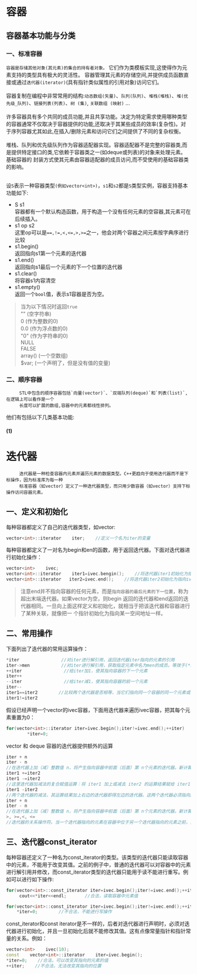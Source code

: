 # 容器
## 容器基本功能与分类
### 一、标准容器

`容器是存储其他对象(其元素)的集合的持有者对象。`
它们作为类模板实现,这使得作为元素支持的类型具有极大的灵活性。
容器管理其元素的存储空间,并提供成员函数直接或通过`迭代器(iterator)`(具有指针类似属性的引用对象)访问它们。<br><br>
容器复制在编程中非常常用的结构:`动态数组(矢量)`、`队列(队列)`、`堆栈(堆栈)`、`堆(优先级_队列)`、`链接列表(列表)`、`树 (集)`, `关联数组 (映射)` ...<br><br>
许多容器具有多个共同的成员功能,并且共享功能。决定为特定需求使用哪种类型的容器通常不仅取决于容器提供的功能,还取决于其某些成员的效率(复杂性)。对于序列容器尤其如此,在插入/删除元素和访问它们之间提供了不同的复杂权衡。<br><br>
    堆栈、队列和优先级队列作为容器适配器实现。容器适配器不是完整的容器类,而是提供特定接口的类,它依赖于容器类之一(如deque或列表)的对象来处理元素。 基础容器的 封装方式使其元素由容器适配器的成员访问,而不受使用的基础容器类的影响。<br><br>

设`S`表示一种容器类型`(例如vector<int>)`，`s1`和`s2`都是`S`类型实例，容器支持基本功能如下:<br>
* S s1     
容器都有一个默认构造函数，用于构造一个没有任何元素的空容器,其元素可在后续插入。
* s1 op s2  
这里op可以是`==,!=,<,<=,>,>=`之一，他会对两个容器之间元素按字典序进行比较
* s1.begin()  
返回指向s1第一个元素的迭代器
* s1.end()  
返回指向s1最后一个元素的下一个位置的迭代器
* s1.clear()  
将容器s1内容清空
* s1.empty()   
返回一个`bool`值，表示s1容器是否为空。
>当为以下情况时返回`true`<br>
>"" (空字符串)<br>
>0 (作为整数的0)<br>
>0.0 (作为浮点数的0)<br>
>"0" (作为字符串的0)<br>
>NULL<br>
>FALSE<br>
>array() (一个空数组)<br>
>$var; (一个声明了，但是没有值的变量)<br>

### 二、顺序容器
         STL中包含的顺序容器包括`向量(vector)`、`双端队列(deque)`和`列表(list)`,在逻辑上可以看作是一个
         长度可以扩展的数组,容器中的元素都线性排列。
他们有包括以下几类基本功能:
#### (1)


# 迭代器
         迭代器是一种检查容器内元素并遍历元素的数据类型。C++更趋向于使用迭代器而不是下标操作，因为标准库为每一种
         标准容器（如vector）定义了一种迭代器类型，而只用少数容器（如vector）支持下标操作访问容器元素。
## 一、定义和初始化
每种容器都定义了自己的迭代器类型，如vector:
```c++
vector<int>::iterator    iter;    //定义一个名为iter的变量
```
每种容器都定义了一对名为begin和en的函数，用于返回迭代器。下面对迭代器进行初始化操作：
```c++
vector<int>    ivec;
vector<int>::iterator    iter1=ivec.bengin();    //将迭代器iter1初始化为指向ivec容器的第一个元素
vector<int>::iterator   iter2=ivec.end();    //将迭代器iter2初始化为指向ivec容器的最后一个元素的下一个位置
```
>注意end并不指向容器的任何元素，而是`指向容器的最后元素的下一位置`，称为超出末端迭代器。如果vector为空，则begin
>返回的迭代器和end返回的迭代器相同。一旦向上面这样定义和初始化，就相当于把该迭代器和容器进行了某种关联，就像把一
>个指针初始化为指向某一空间地址一样。
## 二、常用操作
下面列出了迭代器的常用运算操作：
```c++
*iter                //对iter进行解引用，返回迭代器iter指向的元素的引用
iter->men            //对iter进行解引用，获取指定元素中名为men的成员。等效于(*iter).men
++iter                //给iter加1，使其指向容器的下一个元素
iter++
--iter                //给iter减1，使其指向容器的前一个元素
iter--
iter1==iter2        //比较两个迭代器是否相等，当它们指向同一个容器的同一个元素或者都指向同同一个容器的超出末端的下一个位置时，它们相等 
iter1!=iter2
```
假设已经声明一个vector<int>的ivec容器，下面用迭代器来遍历ivec容器，把其每个元素重置为0：
```c++
for(vector<int>::iterator iter=ivec.begin();iter!=ivec.end();++iter)
        *iter=0;
```

vector 和 deque 容器的迭代器提供额外的运算
```c++
iter + n
iter - n
//在迭代器上加（减）整数值 n，将产生指向容器中前面（后面）第 n个元素的迭代器。新计算出来的迭代器必须指向容器中的元素或超出容器末端的下一位置
iter1 +=iter2
iter1 -=iter2
//这里迭代器加减法的复合赋值运算：将 iter1 加上或减去 iter2 的运算结果赋给 iter1
iter1 -iter2
//两个迭代器的减法，其运算结果加上右边的迭代器即得左边的迭代器。这两个迭代器必须指向同一个容器中的元素或超出容器末端的下一位置只适用于 vector 和 deque 容器
iter + n
iter - n
//在迭代器上加（减）整数值 n，将产生指向容器中前面（后面）第 n个元素的迭代器。新计算出来的迭代器必须指向容器中的元素或超出容器末端的下一位置
>, >=,<, <=
//迭代器的关系操作符。当一个迭代器指向的元素在容器中位于另一个迭代器指向的元素之前，则前一个迭代器小于后一个迭代器。关系操作符的两个迭代器必须指向同一个容器中的元素或超出容器末端的下一位置只适用于 vector 和 deque 容器
```
    
## 三、迭代器const_iterator
每种容器还定义了一种名为const_iterator的类型。该类型的迭代器只能读取容器中的元素，不能用于改变其值。之前的例子中，普通的迭代器可以对容器中的元素进行解引用并修改，而const_iterator类型的迭代器只能用于读不能进行重写。例如可以进行如下操作:<br>
```c++
for(vector<int>::const_iterator iter=ivec.begin();iter!=ivec.end();++iter)
     cout<<*iter<<endl;       //合法，读取容器中元素值

for(vector<int>::const_iterator iter=ivec.begin();iter!=ivec.end();++iter)
    *iter=0;        //不合法，不能进行写操作
```
const_iterator和const  iterator是不一样的，后者对迭代器进行声明时，必须对迭代器进行初始化，并且一旦初始化后就不能修改其值。这有点像常量指针和指针常量的关系。例如：
```c++
vector<int>    ivec(10);
const    vector<int>::iterator    iter=ivec.begin();
*iter=0;    //合法，可以改变其指向的元素的值
++iter;    //不合法，无法改变其指向的位置
```
